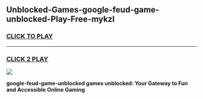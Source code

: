
## Unblocked-Games-google-feud-game-unblocked-Play-Free-mykzl
<h3>
<a href="https://premium76.site?title=google-feud-game-unblocked&ref=23A">CLICK TO PLAY</a></h3>
<hr>

<h3>
<a href="https://premium76.site?title=google-feud-game-unblocked&ref=23A">CLICK 2 PLAY</a>
  
</h3>

<a href="https://premium76.site?title=google-feud-game-unblocked&ref=23A"><img src="https://clearcache.store/games.png"></a>


**google-feud-game-unblocked games unblocked: Your Gateway to Fun and Accessible Online Gaming**
